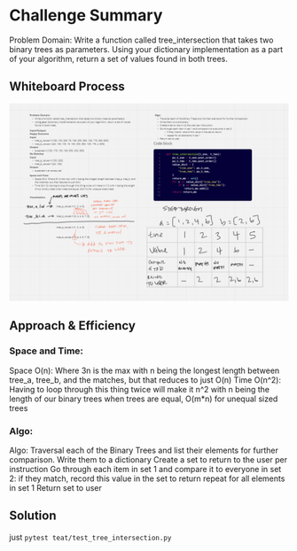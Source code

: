 # Challenge Summary
<!-- Description of the challenge -->
Problem Domain:
Write a function called tree_intersection that takes two binary trees as parameters.
Using your dictionary implementation as a part of your algorithm, return a set of values found in both trees.

## Whiteboard Process
<!-- Embedded whiteboard image -->
![whiteboard](whiteboard.png)

## Approach & Efficiency
<!-- What approach did you take? Why? What is the Big O space/time for this approach? -->

### Space and Time:
Space O(n): Where 3n is the max with n being the longest length between tree_a, tree_b, and the matches, but that reduces to just O(n)
Time O(n^2): Having to loop through this thing twice will make it n^2 with n being the length of our binary trees when trees are equal, O(m*n) for unequal sized trees

### Algo:
Algo:
Traversal each of the Binary Trees and list their elements for further comparison.
Write them to a dictionary
Create a set to return to the user per instruction
Go through each item in set 1 and compare it to everyone in set 2:
if they match, record this value in the set to return
repeat for all elements in set 1
Return set to user

## Solution
<!-- Show how to run your code, and examples of it in action -->
just `pytest teat/test_tree_intersection.py`
